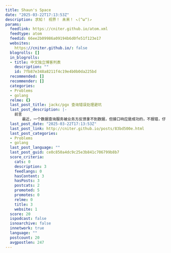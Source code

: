 ```yaml
---
title: Shaun's Space
date: "2025-03-22T17:13:53Z"
description: 求知！ 视界！ 未来！ ↖(^ω^)↗
params:
  feedlink: https://cniter.github.io/atom.xml
  feedtype: atom
  feedid: 66ee2b09986a09194b6d0fe51f123e17
  websites:
    https://cniter.github.io/: false
  blogrolls: []
  in_blogrolls:
  - title: 中文独立博客列表
    description: ""
    id: 7fb87e348a8211f4c19e4b0b0da225bd
  recommended: []
  recommender: []
  categories:
  - Problems
  - golang
  relme: {}
  last_post_title: jackc/pgx 查询错误处理避坑
  last_post_description: |-
    前言
    　　最近，一个数据查询服务被业务方反馈拿不到数据，但接口响应是成功的，不报错，仔细排查后发现数据查询库用的是 pgx，但 pgx
  last_post_date: "2025-03-22T17:13:53Z"
  last_post_link: http://cniter.github.io/posts/83bd500e.html
  last_post_categories:
  - Problems
  - golang
  last_post_language: ""
  last_post_guid: ce0c850a4dc9c25e3b841c706799b8b7
  score_criteria:
    cats: 0
    description: 3
    feedlangs: 0
    hasContent: 3
    hasPosts: 3
    postcats: 2
    promoted: 5
    promotes: 0
    relme: 0
    title: 3
    website: 1
  score: 20
  ispodcast: false
  isnoarchive: false
  innetwork: true
  language: ""
  postcount: 20
  avgpostlen: 247
---
```

